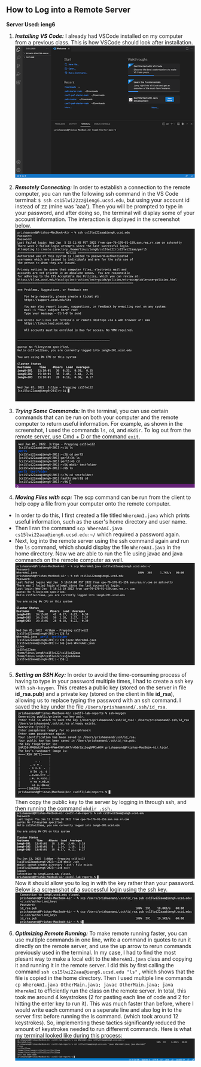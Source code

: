## How to Log into a Remote Server
**Server Used: ieng6**

1. ***Installing VS Code:*** I already had VSCode installed on my computer from a previous class. This is how VSCode should look after installation.
![Image](step1.png)

2. ***Remotely Connecting:*** In order to establish a connection to the remote computer, you can run the following ssh command in the VS Code terminal: `$ ssh cs15lwi22zz@ieng6.ucsd.edu`, but using your account id instead of zz (mine was 'aaa'). Then you will be prompted to type in your password, and after doing so, the terminal will display some of your account information. The interaction is displayed in the screenshot below.
![Image](step2.png)

3. ***Trying Some Commands:*** In the terminal, you can use certain commands that can be run on both your computer and the remote computer to return useful information.  For example, as shown in the screenshot, I used the commands `ls`, `cd`, and `mkdir`. To log out from the remote server, use Cmd + D or the command `exit`. 
![Image](step3.png)

4. ***Moving Files with scp:*** The scp command can be run from the client to help copy a file from your computer onto the remote computer. 
* In order to do this, I first created a file titled `WhereAmI.java` which prints useful information, such as the user's home directory and user name. 
* Then I ran the command `scp WhereAmI.java cs15lwi22aaa@ieng6.ucsd.edu:~/` which required a password again. 
* Next, log into the remote server using the ssh command again and run the `ls` command, which should display the file `WhereAmI.java` in the home directory. Now we are able to run the file using javac and java commands on the remote computer as well. 
![Image](step4.png)

5. ***Setting an SSH Key:*** In order to avoid the time-consuming process of having to type in your password multiple times, I had to create a ssh key with `ssh-keygen`. This creates a public key (stored on the server in file **id_rsa.pub**) and a private key (stored on the client in file **id_rsa**), allowing us to replace typing the password with an ssh command. I saved the key under the file `/Users/prishaanand/.ssh/id_rsa`. 
![Image](step5a.png)
Then copy the public key to the server by logging in through ssh, and then running the command `mkdir .ssh.`
![Image](step5b.png)
Now it should allow you to log in with the key rather than your password. Below is a screenshot of a successful login using the ssh key. 
![Image](step5c.png)

6. ***Optimizing Remote Running:*** To make remote running faster, you can use multiple commands in one line, write a command in quotes to run it directly on the remote server, and use the up arrow to rerun commands previously used in the terminal. In my case, I had to find the most plesant way to make a local edit to the `WhereAmI.java` class and copying it and running it in the remote server.
I did this by first calling the command `ssh cs15lwi22aaa@ieng6.ucsd.edu "ls"` , which shows that the file is copied in the home directory. Then I used multiple line commands `cp WhereAmI.java OtherMain.java; javac OtherMain.java; java WhereAmI` to efficiently run the class on the remote server. In total, this took me around 4 keystrokes (2 for pasting each line of code and 2 for hitting the enter key to run it). This was much faster than before, where I would write each command on a seperate line and also log in to the server first before running the ls command. (which took around 12 keystrokes). So, implementing these tactics significantly reduced the amount of keystrokes needed to run differernt commands. Here is what my terminal looked like during this process:
![Image](step6c.png)







